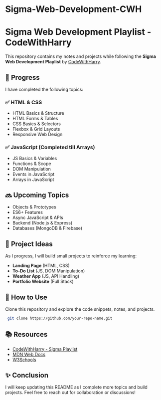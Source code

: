 # Sigma-Web-Development-CWH
# Sigma Web Development Playlist - CodeWithHarry

This repository contains my notes and projects while following the **Sigma Web Development Playlist** by [CodeWithHarry](https://www.youtube.com/@CodeWithHarry).

## 📌 Progress

I have completed the following topics:

### ✅ **HTML & CSS**
- HTML Basics & Structure
- HTML Forms & Tables
- CSS Basics & Selectors
- Flexbox & Grid Layouts
- Responsive Web Design

### ✅ **JavaScript (Completed till Arrays)**
- JS Basics & Variables
- Functions & Scope
- DOM Manipulation
- Events in JavaScript
- Arrays in JavaScript

## 🔜 Upcoming Topics
- Objects & Prototypes
- ES6+ Features
- Async JavaScript & APIs
- Backend (Node.js & Express)
- Databases (MongoDB & Firebase)

## 📂 Project Ideas
As I progress, I will build small projects to reinforce my learning:
- **Landing Page** (HTML, CSS)
- **To-Do List** (JS, DOM Manipulation)
- **Weather App** (JS, API Handling)
- **Portfolio Website** (Full Stack)

## 🚀 How to Use
Clone this repository and explore the code snippets, notes, and projects.
```sh
 git clone https://github.com/your-repo-name.git
```

## 📚 Resources
- [CodeWithHarry - Sigma Playlist](https://www.youtube.com/playlist?list=PLu71SKxNbfoBhD5pPaHg8q-jx0sOkrgI0)
- [MDN Web Docs](https://developer.mozilla.org/en-US/)
- [W3Schools](https://www.w3schools.com/)

## ✨ Conclusion
I will keep updating this README as I complete more topics and build projects. Feel free to reach out for collaboration or discussions!

